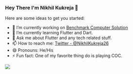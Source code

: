 ### Hey There I'm Nikhil Kukreja 👋



Here are some ideas to get you started:

- 🔭 I’m currently working on <a href = 'https://www.benchmarksolution.com/'>Benchmark Computer Solution</a>
- 🌱 I’m currently learning Flutter and Dart.
- 💬 Ask me about Flutter and any tech related stuff.
- 📫 How to reach me: <a href = 'https://twitter.com/NikhilKukreja26'>Twitter - @NikhilKukreja26</a>
- 😄 Pronouns: He/His
- ⚡ Fun fact: One of my favorite thing do is playing COC.


<img src = 'https://github-readme-stats.vercel.app/api?username=nikhilkukreja26&&show_icons=true&title_color=ffffff&icon_color=bb2acf&text_color=daf7dc&bg_color=151515'>
